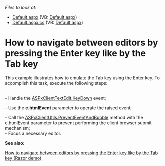 <!-- default file list -->
*Files to look at*:

* [Default.aspx](./CS/WebSite/Default.aspx) (VB: [Default.aspx](./VB/WebSite/Default.aspx))
* [Default.aspx.cs](./CS/WebSite/Default.aspx.cs) (VB: [Default.aspx](./VB/WebSite/Default.aspx))
<!-- default file list end -->
# How to navigate between editors by pressing the Enter key like by the Tab key


<p>This example illustrates how to emulate  the Tab key using the Enter key. To accomplish this task, execute the following steps:</p><p><br />
- Handle the <a href="http://documentation.devexpress.com/#AspNet/DevExpressWebASPxEditorsScriptsASPxClientTextEdit_KeyDowntopic"><u>ASPxClientTextEdit.KeyDown</u></a> event;</p><p>- Use the <strong>e.htmlEvent</strong> parameter to operate the raised event;</p><p>- Call the <a href="http://documentation.devexpress.com/#AspNet/DevExpressWebASPxClassesScriptsASPxClientUtils_PreventEventAndBubbletopic"><u>ASPxClientUtils.PreventEventAndBubble</u></a> method with the e.htmlEvent parameter to prevent performing the client browser submit mechanism;<br />
- Focus a necessary editor.</p><p><strong>See also:</strong> </p><p><a href="https://www.devexpress.com/Support/Center/p/E3552">How to navigate between editors by pressing the Enter key like by the Tab key (Razor demo)</a></p>

<br/>


